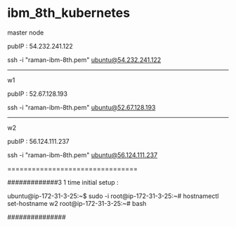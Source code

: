 # ibm_8th_kubernetes

master node

pubIP : 54.232.241.122

ssh -i "raman-ibm-8th.pem" ubuntu@54.232.241.122

-------------
w1

pubIP : 52.67.128.193

ssh -i "raman-ibm-8th.pem" ubuntu@52.67.128.193

--------------
w2 

pubIP : 56.124.111.237

ssh -i "raman-ibm-8th.pem" ubuntu@56.124.111.237


================================

#############3
1 time initial setup :

ubuntu@ip-172-31-3-25:~$ sudo -i
root@ip-172-31-3-25:~# hostnamectl set-hostname w2
root@ip-172-31-3-25:~# bash

###############
